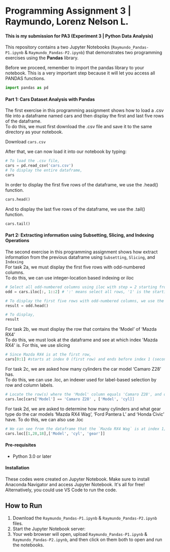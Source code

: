 # Programming Assignment 3 | Raymundo, Lorenz Nelson L.
#### This is my submission for PA3 (Experiment 3 | Python Data Analysis)
This repository contains a  two Jupyter Notebooks (`Raymundo_Pandas-P1.ipynb` & `Raymundo_Pandas-P2.ipynb`) that demonstrates two programming exercises using the **Pandas** library.

Before we proceed, remember to import the pandas library to your notebook. This is a very important step because it will let you access all PANDAS functions.
```Python
import pandas as pd
```

#### Part 1: Cars Dataset Analysis with Pandas
The first exercise in this programming assignment shows how to load a .csv file into a dataframe named cars and then display the first and last five rows of the dataframe.\
To do this, we must first download the .csv file and save it to the same directory as your notebook. 

Download `cars.csv`

After that, we can now load it into our notebook by typing:
```Python
# To load the .csv file,
cars = pd.read_csv('cars.csv')
# To display the entire dataframe,
cars
```
In order to display the first five rows of the dataframe, we use the .head() function. 
```Python
cars.head()
```
And to display the last five rows of the dataframe, we use the .tail() function.
```Python
cars.tail()
```

#### Part 2: Extracting information using Subsetting, Slicing, and Indexing Operations
The second exercise in this programming assignment shows how extract information from the previous dataframe using `Subsetting`, `Slicing`, and `Indexing`\
For task 2a, we must display the first five rows with odd-numbered columns.\
To do this, we can use integer-location based indexing or iloc
```Python
# Select all odd-numbered columns using iloc with step = 2 starting from index 1
odd = cars.iloc[:, 1::2] # ':' means select all rows, '1' is the starting index, and '::2' means step by 2.

# To display the first five rows with odd-numbered columns, we use the .head() function
result = odd.head()

# To display,
result
```
For task 2b, we must display the row that contains the ‘Model’ of ‘Mazda RX4’\
To do this, we must look at the dataframe and see at which index 'Mazda RX4' is. For this, we use slicing
```Python
# Since Mazda RX4 is at the first row,
cars[0:1] #starts at index 0 (first row) and ends before index 1 (second row). 0 (inclusive), 1(exclusive)
```
For task 2c, we are asked how many cylinders the car model ‘Camaro Z28’ has.\
To do this, we can use .loc, an indexer used for label-based selection by row and column labels.
```Python
# Locate the row(s) where the 'Model' column equals 'Camaro Z28', and only show the 'Model' and 'cyl' (cylinders) columns
cars.loc[cars['Model'] == 'Camaro Z28' , ['Model', 'cyl]]
```
For task 2d, we are asked to determine how many cylinders and what gear type do the car models ‘Mazda RX4 Wag’, ‘Ford Pantera L’ and ‘Honda Civic’ have.
To do this, we can also use .loc
```Python
# We can see from the dataframe that the `Mazda RX4 Wag` is at index 1; `Ford Pantera L` is at index 28; `Honda Civic` is at index 18,
cars.loc[[1,28,18],['Model', 'cyl', 'gear']]
```

#### Pre-requisites
- Python 3.0 or later

#### Installation
These codes were created on Jupyter Notebook. Make sure to install Anaconda Navigator and access Jupyter Notebook. It's all for free! Alternatively, you could use VS Code to run the code.

## How to Run
1.  Download the `Raymundo_Pandas-P1.ipynb` & `Raymundo_Pandas-P2.ipynb` files.
2.  Start the Jupyter Notebook server:
3.  Your web browser will open, upload `Raymundo_Pandas-P1.ipynb` & `Raymundo_Pandas-P2.ipynb`, and then click on them both to open and run the notebooks.
